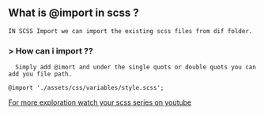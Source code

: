 

##  What is @import in scss ?

    IN SCSS Import we can import the existing scss files from dif folder.

### > How can i import ??

      Simply add @imort and under the single quots or double quots you can add you file path.

<code>@import './assets/css/variables/style.scss';</code>

      
[For more exploration watch your scss series on youtube](https://www.youtube.com/@programmingashram/)
